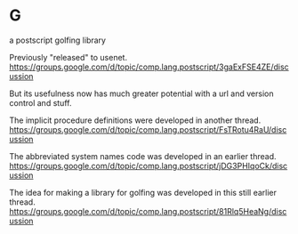 # G
a postscript golfing library

Previously "released" to usenet.
https://groups.google.com/d/topic/comp.lang.postscript/3gaExFSE4ZE/discussion

But its usefulness now has much greater potential with a url and version control and stuff.

The implicit procedure definitions were developed in another thread.
https://groups.google.com/d/topic/comp.lang.postscript/FsTRotu4RaU/discussion

The abbreviated system names code was developed in an earlier thread.
https://groups.google.com/d/topic/comp.lang.postscript/jDG3PHIqoCk/discussion

The idea for making a library for golfing was developed in this still earlier thread.
https://groups.google.com/d/topic/comp.lang.postscript/81Rlq5HeaNg/discussion
